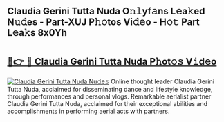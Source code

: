 ## Claudia Gerini Tutta Nuda O𝚗𝚕yf𝚊ns L𝚎a𝚔ed N𝚞𝚍es - Part-XUJ P𝚑𝚘tos Vi𝚍𝚎o - H𝚘𝚝 Part L𝚎a𝚔s 8x0Yh

# <h2><a href="http://kf35tfc.oniu.top/?m=Claudia+Gerini+Tutta+Nuda">🔗👉 🔴 Claudia Gerini Tutta Nuda P𝚑ot𝚘𝚜 V𝚒d𝚎o</a></h2>

[![Claudia Gerini Tutta Nuda Nu𝚍e𝚜](https://i.imgur.com/0qMVB7G.gif)](http://kf35tfc.oniu.top/?m=Claudia+Gerini+Tutta+Nuda)
Online thought leader Claudia Gerini Tutta Nuda, acclaimed for disseminating dance and lifestyle knowledge, through performances and personal vlogs. Remarkable aerialist partner Claudia Gerini Tutta Nuda, acclaimed for their exceptional abilities and accomplishments in performing aerial acts with partners.  
